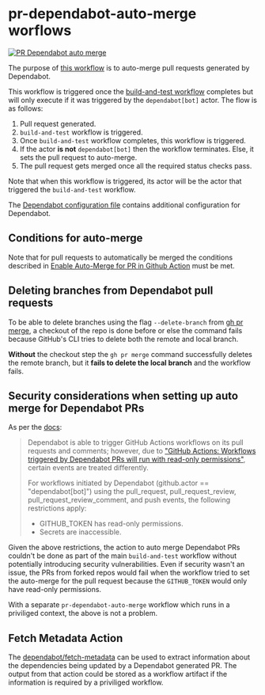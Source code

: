# pr-dependabot-auto-merge worflows

[![PR Dependabot auto merge](https://github.com/edumserrano/share-jobs-data/actions/workflows/pr-dependabot-auto-merge.yml/badge.svg)](https://github.com/edumserrano/share-jobs-data/actions/workflows/pr-dependabot-auto-merge.yml)

The purpose of [this workflow](/.github/workflows/pr-dependabot-auto-merge.yml) is to auto-merge pull requests generated by Dependabot.

This workflow is triggered once the [build-and-test workflow](/docs/dev-notes/workflows/build-and-test-workflow.md) completes but will only execute if it was triggered by the `dependabot[bot]` actor. The flow is as follows:

1) Pull request generated.
2) `build-and-test` workflow is triggered.
3) Once `build-and-test` workflow completes, this workflow is triggered.
4) If the actor **is not** `dependabot[bot]` then the workflow terminates. Else, it sets the pull request to auto-merge.
5) The pull request gets merged once all the required status checks pass.

Note that when this workflow is triggered, its actor will be the actor that triggered the `build-and-test` workflow.

The [Dependabot configuration file](/.github/dependabot.yml) contains additional configuration for Dependabot.

## Conditions for auto-merge

Note that for pull requests to automatically be merged the conditions described in [Enable Auto-Merge for PR in Github Action](https://github.com/cli/cli/discussions/3660) must be met.

## Deleting branches from Dependabot pull requests

To be able to delete branches using the flag `--delete-branch` from [gh pr merge](https://cli.github.com/manual/gh_pr_merge), a checkout of the repo is done before or else the command fails because GitHub's CLI tries to delete both the remote and local branch.

**Without** the checkout step the `gh pr merge` command successfully deletes the remote branch, but it **fails to delete the local branch** and the workflow fails.

## Security considerations when setting up auto merge for Dependabot PRs

As per the [docs](https://docs.github.com/en/code-security/supply-chain-security/keeping-your-dependencies-updated-automatically/automating-dependabot-with-github-actions#responding-to-events):

> Dependabot is able to trigger GitHub Actions workflows on its pull requests and comments; however, due to ["GitHub Actions: Workflows triggered by Dependabot PRs will run with read-only permissions"](https://github.blog/changelog/2021-02-19-github-actions-workflows-triggered-by-dependabot-prs-will-run-with-read-only-permissions/), certain events are treated differently.
>
> For workflows initiated by Dependabot (github.actor == "dependabot[bot]") using the pull_request, pull_request_review, pull_request_review_comment, and push events, the following restrictions apply:
>
> - GITHUB_TOKEN has read-only permissions.
> - Secrets are inaccessible.
>

Given the above restrictions, the action to auto merge Dependabot PRs couldn't be done as part of the main `build-and-test` workflow without potentially introducing security vulnerabilities. Even if security wasn't an issue, the PRs from forked repos would fail when the workflow tried to set the auto-merge for the pull request because the `GITHUB_TOKEN` would only have read-only permissions.

With a separate `pr-dependabot-auto-merge` workflow which runs in a priviliged context, the above is not a problem.

## Fetch Metadata Action

The [dependabot/fetch-metadata](https://github.com/dependabot/fetch-metadata) can be used to extract information about the dependencies being updated by a Dependabot generated PR. The output from that action could be stored as a workflow artifact if the information is required by a priviliged workflow.
